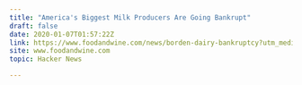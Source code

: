 ```yaml
---
title: "America's Biggest Milk Producers Are Going Bankrupt"
draft: false
date: 2020-01-07T01:57:22Z
link: https://www.foodandwine.com/news/borden-dairy-bankruptcy?utm_medium=RSS&utm_source=hune
site: www.foodandwine.com
topic: Hacker News  

---
```

